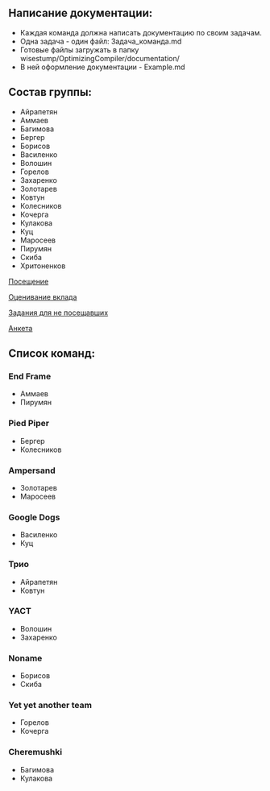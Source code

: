 ## Написание документации:
* Каждая команда должна написать документацию по своим задачам. 
* Одна задача - один файл: Задача_команда.md
* Готовые файлы загружать в папку wisestump/OptimizingCompiler/documentation/
* В ней оформление документации - Example.md

## Состав группы:
* Айрапетян
* Аммаев
* Багимова
* Бергер
* Борисов
* Василенко
* Волошин
* Горелов
* Захаренко
* Золотарев
* Ковтун
* Колесников
* Кочерга
* Кулакова
* Куц
* Маросеев
* Пирумян
* Скиба
* Хритоненков

[Посещение](https://docs.google.com/spreadsheets/d/1nqCRnxQ8e4WUuJopnV718vXQG6LPi29PySZhQeGYSOw/edit#gid=0)

[Оценивание вклада](https://docs.google.com/spreadsheets/d/1zwSrdDSbisponjYzz7TZCQg_SJJkTMlZSLBGs8I0Lq4/edit#gid=0)

[Задания для не посещавших](https://docs.google.com/document/d/1PSTwc1MkSHh8p4-5HYvztyo3EVKat5N_VNiDk0_bp7M/edit)

[Анкета](https://docs.google.com/forms/d/e/1FAIpQLSe-7EiN9H7RFoCpuor3NleQ_B7fujx_x1fAGimw1Ynq41KmdQ/viewform?usp=send_form)

## Список команд:

### End Frame
* Аммаев
* Пирумян

### Pied Piper
* Бергер
* Колесников

### Ampersand
* Золотарев
* Маросеев

### Google Dogs
* Василенко
* Куц

### Трио
* Айрапетян
* Ковтун

### YACT
* Волошин
* Захаренко

### Noname
* Борисов
* Скиба

### Yet yet another team
* Горелов
* Кочерга

### Сheremushki
* Багимова
* Кулакова
